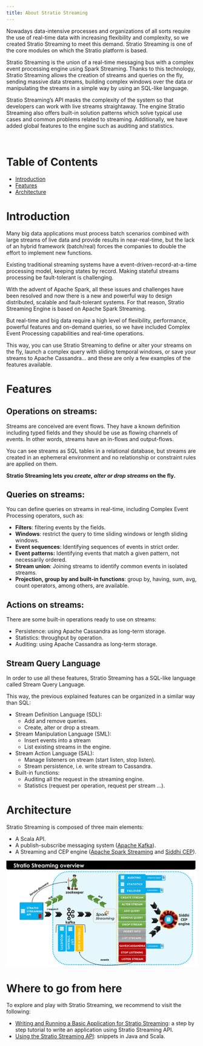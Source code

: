 ```yaml
---
title: About Stratio Streaming
---
```


Nowadays data-intensive processes and organizations of all sorts require the use of real-time data 
with increasing flexibility and complexity, so we created Stratio Streaming to meet this demand. 
Stratio Streaming is one of the core modules on which the Stratio platform is based.

Stratio Streaming is the union of a real-time messaging bus with a complex event processing engine 
using Spark Streaming. Thanks to this technology, Stratio Streaming allows the creation of streams 
and queries on the fly, sending massive data streams, building complex windows over the data or 
manipulating the streams in a simple way by using an SQL-like language.

Stratio Streaming’s API masks the complexity of the system so that developers can work with live 
streams straightaway. The engine Stratio Streaming also offers built-in solution patterns which 
solve typical use cases and common problems related to streaming. Additionally, we have added global 
features to the engine such as auditing and statistics.

 

Table of Contents
=================

-   [Introduction](#introduction)
-   [Features](#features)
-   [Architecture](#architecture)

Introduction
============

Many big data applications must process batch scenarios combined with large streams of live data and 
provide results in near-real-time, but the lack of an hybrid framework (batch/real) forces the companies 
to double the effort to implement new functions.

Existing traditional streaming systems have a event-driven-record-at-a-time processing model, keeping 
states by record. Making stateful streams processing be fault-tolerant is challenging.

With the advent of Apache Spark, all these issues and challenges have been resolved and now there is a 
new and powerful way to design distributed, scalable and fault-tolerant systems. For that reason, Stratio 
Streaming Engine is based on Apache Spark Streaming.

But real-time and big data require a high level of flexibility, performance, powerful features and 
on-demand queries, so we have included Complex Event Processing capabilities and real-time operations.

This way, you can use Stratio Streaming to define or alter your streams on the fly, launch a complex 
query with sliding temporal windows, or save your streams to Apache Cassandra… and these are only a few 
examples of the features available.

Features
========

Operations on streams:
----------------------

Streams are conceived are event flows. They have a known definition including typed fields and they should 
be use as flowing channels of events. In other words, streams have an in-flows and output-flows.

You can see streams as SQL tables in a relational database, but streams are created in an ephemeral environment 
and no relationship or constraint rules are applied on them.

**Stratio Streaming lets you *create, alter or drop streams* on the fly.**

Queries on streams:
-------------------

You can define queries on streams in real-time, including Complex Event Processing operators, such as:

-   **Filters**: filtering events by the fields.
-   **Windows**: restrict the query to time sliding windows or length sliding windows.
-   **Event sequences**: Identifying sequences of events in strict order.
-   **Event patterns:** Identifying events that match a given pattern, not necessarily ordered.
-   **Stream union**: Joining streams to identify common events in isolated streams.
-   **Projection, group by and built-in functions**: group by, having, sum, avg, count operators, among others, are available.

Actions on streams:
-------------------

There are some built-in operations ready to use on streams:

-   Persistence: using Apache Cassandra as long-term storage.
-   Statistics: throughput by operation.
-   Auditing: using Apache Cassandra as long-term storage.

Stream Query Language
---------------------

In order to use all these features, Stratio Streaming has a SQL-like language called Stream Query Language.

This way, the previous explained features can be organized in a similar way than SQL:

-   Stream Definition Language (SDL):
    -   Add and remove queries.
    -   Create, alter or drop a stream.
-   Stream Manipulation Language (SML):
    -   Insert events into a stream
    -   List existing streams in the engine.
-   Stream Action Language (SAL):
    -   Manage listeners on stream (start listen, stop listen).
    -   Stream persistence, i.e. write stream to Cassandra.
-   Built-in functions:
    -   Auditing all the request in the streaming engine.
    -   Statistics (request per operation, request per stream …).

Architecture
============

Stratio Streaming is composed of three main elements:

-   A Scala API.
-   A publish-subscribe messaging system ([Apache Kafka](http://kafka.apache.org/)).
-   A Streaming and CEP engine ([Apache Spark Streaming](http://spark.apache.org/) and [Siddhi CEP](http://siddhi.sourceforge.net/)).

![Stratio Streaming Overview](images/about-overview.png)

Where to go from here
=====================

To explore and play with Stratio Streaming, we recommend to visit the following:

-   [Writing and Running a Basic Application for Stratio Streaming](basic-application.html "Writing and Running a Basic Application for Stratio Streaming"): a step by step tutorial to write an application using Stratio Streaming API.
-   [Using the Stratio Streaming API](using-streaming-api-examples.html "Using the Stratio Streaming API"): snippets in Java and Scala.
